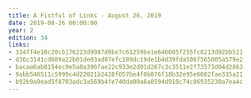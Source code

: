 ```yaml
---
title: A Fistful of Links - August 26, 2019
date: 2019-08-26 00:00:00
year: 2
edition: 34
links:
- 334ff4e16c20cb176223d9987d0be7c61259be1e646605f255fc8213d92bb521
- d36c3141cd609a22b01de03ad87efc189dc19de1b4d39fda506f565005a579e2
- bacaa6ab8154ec9e5a8a396fae22c933e2d01d267c3c3511e2f73573d04d2863
- 9abb546511c5999c4d22021b2420f057be4f0b876f18b32e95e6082fae335a21
- b92b9a9ead5f8703adc3a569b4fe740da00a6a0594d918c74c06935230a7ea4c
---
```

